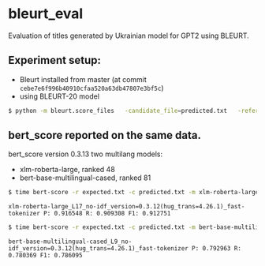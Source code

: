 # bleurt_eval

Evaluation of titles generated by Ukrainian model for GPT2 using BLEURT.

## Experiment setup:
 - Bleurt installed from master (at commit `cebe7e6f996b40910cfaa520a63db47807e3bf5c`)
 - using BLEURT-20 model
```bash
$ python -m bleurt.score_files   -candidate_file=predicted.txt   -reference_file=expected.txt  -bleurt_checkpoint=bleurt/BLEURT-20 -scores_file=scores
```
 
## bert_score reported on the same data.
bert_score version 0.3.13
two multilang models:
 - xlm-roberta-large, ranked 48
 - bert-base-multilingual-cased, ranked 81
 
 ```bash
 $ time bert-score -r expected.txt -c predicted.txt -m xlm-roberta-large
 ```
 
`xlm-roberta-large_L17_no-idf_version=0.3.12(hug_trans=4.26.1)_fast-tokenizer P: 0.916548 R: 0.909308 F1: 0.912751`

 ```bash
 $ time bert-score -r expected.txt -c predicted.txt -m bert-base-multilingual-cased
 ```
 
`bert-base-multilingual-cased_L9_no-idf_version=0.3.12(hug_trans=4.26.1)_fast-tokenizer P: 0.792963 R: 0.780369 F1: 0.786095`
